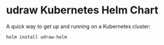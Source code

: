 # udraw Kubernetes Helm Chart

A quick way to get up and running on a Kubernetes cluster:

    helm install udraw-helm
